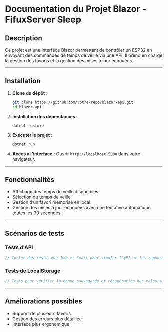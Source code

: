 # Documentation du Projet Blazor - FifuxServer Sleep

## Description

Ce projet est une interface Blazor permettant de contrôler un ESP32 en envoyant des commandes de temps de veille via une API. Il prend en charge la gestion des favoris et la gestion des mises à jour échouées.

---

## Installation

1. **Clone du dépôt** :
   ```bash
   git clone https://github.com/votre-repo/blazor-api.git
   cd blazor-api
   ```

2. **Installation des dépendances** :
   ```bash
   dotnet restore
   ```

3. **Exécuter le projet** :
   ```bash
   dotnet run
   ```

4. **Accès à l'interface** :
   Ouvrir `http://localhost:5000` dans votre navigateur.

---

## Fonctionnalités

- Affichage des temps de veille disponibles.
- Sélection du temps de veille.
- Gestion d’un favori mémorisé en local.
- Gestion des mises à jour échouées avec une tentative automatique toutes les 30 secondes.

---

## Scénarios de tests

### Tests d'API
```csharp
// Inclut des tests avec Moq et Xunit pour simuler l'API et les réponses HTTP
```

### Tests de LocalStorage
```csharp
// Tests pour vérifier la bonne sauvegarde et récupération des valeurs dans le stockage local
```

---

## Améliorations possibles

- Support de plusieurs favoris
- Gestion des erreurs plus détaillée
- Interface plus ergonomique
